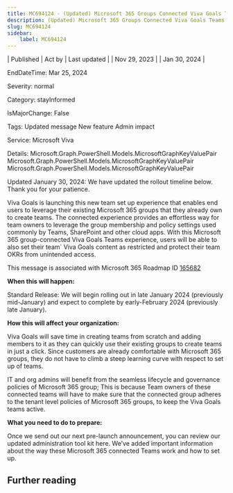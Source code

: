 ```yaml
---
title: MC694124 - (Updated) Microsoft 365 Groups Connected Viva Goals Teams
description: (Updated) Microsoft 365 Groups Connected Viva Goals Teams
slug: MC694124
sidebar:
    label: MC694124
---
```


| Published | Act by | Last updated |
| Nov 29, 2023 |  | Jan 30, 2024 |

EndDateTime: Mar 25, 2024

Severity: normal

Category: stayInformed

IsMajorChange: False

Tags: Updated message New feature Admin impact

Service: Microsoft Viva

Details: Microsoft.Graph.PowerShell.Models.MicrosoftGraphKeyValuePair Microsoft.Graph.PowerShell.Models.MicrosoftGraphKeyValuePair Microsoft.Graph.PowerShell.Models.MicrosoftGraphKeyValuePair

<p style="">Updated January 30, 2024: We have updated the rollout timeline below. Thank you for your patience.</p><p style="">Viva Goals is launching this new team set up experience that enables end users to leverage their existing Microsoft 365 groups that they already own to create teams. The connected experience provides an effortless way for team owners to leverage the group membership and policy settings used commonly by Teams, SharePoint and other cloud apps. With this Microsoft 365 group-connected Viva Goals Teams experience, users will be able to also set their team` Viva Goals content as restricted and protect their team OKRs from unintended access.<br></p><p>This message is associated with Microsoft 365 Roadmap ID <a href="https://www.microsoft.com/microsoft-365/roadmap?filters=&amp;searchterms=165682" target="_blank">165682</a></p>
<p><b>When this will happen:</b></p><p>Standard Release: We will begin rolling out in late January 2024 (previously mid-January) and expect to complete by early-February 2024 (previously late January).</p>

<p><b>How this will affect your organization:</b></p><p>Viva Goals will save time in creating teams from scratch and adding members to it as they can quickly use their existing groups to create teams in just a click. Since customers are already comfortable with Microsoft 365 groups, they do not have to climb a steep learning curve with respect to set up of teams.&nbsp;</p><p>IT and org admins will benefit from the seamless lifecycle and governance policies of Microsoft 365 group; This is because Team owners of these connected teams will have to make sure that the connected group adheres to the tenant level policies of Microsoft 365 groups, to keep the Viva Goals teams active.</p>
<p><b>What you need to do to prepare:</b></p>
<p>Once we send out our next pre-launch announcement, you can review our updated administration tool kit here. We’ve added important information about the way these Microsoft 365 connected Teams work and how to set up.&nbsp;&nbsp;</p>

## Further reading
